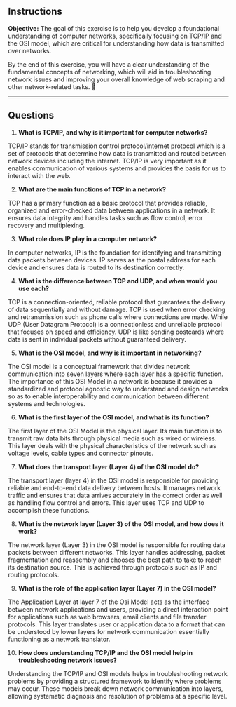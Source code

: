 ## **Instructions**  
**Objective:** The goal of this exercise is to help you develop a foundational understanding of computer networks, specifically focusing on TCP/IP and the OSI model, which are critical for understanding how data is transmitted over networks.

By the end of this exercise, you will have a clear understanding of the fundamental concepts of networking, which will aid in troubleshooting network issues and improving your overall knowledge of web scraping and other network-related tasks. 🚀  

---

## **Questions**  
1. **What is TCP/IP, and why is it important for computer networks?**  

TCP/IP stands for transmission control protocol/internet protocol which is a set of protocols that determine how data is transmitted and routed between network devices including the internet. TCP/IP is very important as it enables communication of various systems and provides the basis for us to interact with the web.


2. **What are the main functions of TCP in a network?**  

TCP has a primary function as a basic protocol that provides reliable, organized and error-checked data between applications in a network. It ensures data integrity and handles tasks such as flow control, error recovery and multiplexing.

3. **What role does IP play in a computer network?**  

In computer networks, IP is the foundation for identifying and transmitting data packets between devices. IP serves as the postal address for each device and ensures data is routed to its destination correctly.

4. **What is the difference between TCP and UDP, and when would you use each?**  

TCP is a connection-oriented, reliable protocol that guarantees the delivery of data sequentially and without damage. TCP is used when error checking and retransmission such as phone calls where connections are made. While UDP (User Datagram Protocol) is a connectionless and unreliable protocol that focuses on speed and efficiency. UDP is like sending postcards where data is sent in individual packets without guaranteed delivery.

5. **What is the OSI model, and why is it important in networking?**  

The OSI model is a conceptual framework that divides network communication into seven layers where each layer has a specific function. The importance of this OSI Model in a network is because it provides a standardized and protocol agnostic way to understand and design networks so as to enable interoperability and communication between different systems and technologies.

6. **What is the first layer of the OSI model, and what is its function?**  

The first layer of the OSI Model is the physical layer. Its main function is to transmit raw data bits through physical media such as wired or wireless. This layer deals with the physical characteristics of the network such as voltage levels, cable types and connector pinouts.

7. **What does the transport layer (Layer 4) of the OSI model do?**  

The transport layer (layer 4) in the OSI model is responsible for providing reliable and end-to-end data delivery between hosts. It manages network traffic and ensures that data arrives accurately in the correct order as well as handling flow control and errors. This layer uses TCP and UDP to accomplish these functions.

8. **What is the network layer (Layer 3) of the OSI model, and how does it work?**  

The network layer (Layer 3) in the OSI model is responsible for routing data packets between different networks. This layer handles addressing, packet fragmentation and reassembly and chooses the best path to take to reach its destination source. This is achieved through protocols such as IP and routing protocols.

9. **What is the role of the application layer (Layer 7) in the OSI model?**  

The Application Layer at layer 7 of the Osi Model acts as the interface between network applications and users, providing a direct interaction point for applications such as web browsers, email clients and file transfer protocols. This layer translates user or application data to a format that can be understood by lower layers for network communication essentially functioning as a network translator.

10. **How does understanding TCP/IP and the OSI model help in troubleshooting network issues?**  

Understanding the TCP/IP and OSI models helps in troubleshooting network problems by providing a structured framework to identify where problems may occur. These models break down network communication into layers, allowing systematic diagnosis and resolution of problems at a specific level.